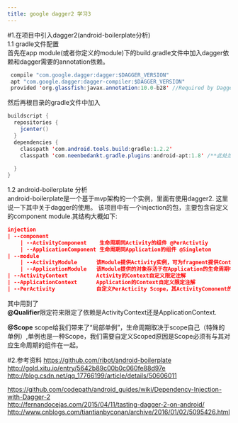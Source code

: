 ```yaml
---
title: google dagger2 学习3
---
```

#1.在项目中引入dagger2(android-boilerplate分析)  
1.1 gradle文件配置  
首先在app module(或者你定义的module)下的build.gradle文件中加入dagger依赖和dagger需要的annotation依赖。
```java
 compile "com.google.dagger:dagger:$DAGGER_VERSION"
 apt "com.google.dagger:dagger-compiler:$DAGGER_VERSION"
 provided 'org.glassfish:javax.annotation:10.0-b28' //Required by Dagger2
```  
然后再根目录的gradle文件中加入  
```java
buildscript {
  repositories {
    jcenter()
  }
  dependencies {
    classpath 'com.android.tools.build:gradle:1.2.2'
    classpath 'com.neenbedankt.gradle.plugins:android-apt:1.8' /**此处加入apt插件依赖**/
    
  }
}
```  

1.2 android-boilerplate 分析  
android-boilerplate是一个基于mvp架构的一个实例，里面有使用dagger2. 这里说一下其中关于dagger的使用。
该项目中有一个injection的包，主要包含自定义的component module.其结构大概如下:  

```json
injection
| --component
    | --ActivityComponent    生命周期同Activity的组件 @PerActivtiy
    | --ApplicationComponent 生命周期同Application的组件 @Singleton
| --module
    | --ActivityModule      该Module提供Activity实例，可为fragment提供Context 这其中的Provide方法都使用了@PerActivity注解   
    | --ApplicationModule   该Module提供的对象存活于在Application的生命周期中，这其中的Provide方法都使用了Singleton注解
| --ActivityContext         Activity的Context自定义限定注解  
| --ApplicationContext      Application的Context自定义限定注解  
| --PerActivity             自定义PerActicity Scope，其ActivityComonent的生命周期同Activity的生命周期
```  


其中用到了  
**@Qualifier**限定符来限定了依赖是ActivityContext还是ApplicationContext.  

**@Scope** scope给我们带来了“局部单例”，生命周期取决于scope自己（特殊的单例）,单例也是一种Scope，我们需要自定义Scoped原因是Scope必须有与其对应生命周期的组件在一起。  


#2.参考资料
https://github.com/ribot/android-boilerplate  
http://gold.xitu.io/entry/5642b89c00b0c060fe88d97e  
http://blog.csdn.net/qq_17766199/article/details/50606011

https://github.com/codepath/android_guides/wiki/Dependency-Injection-with-Dagger-2  
http://fernandocejas.com/2015/04/11/tasting-dagger-2-on-android/  
http://www.cnblogs.com/tiantianbyconan/archive/2016/01/02/5095426.html



















